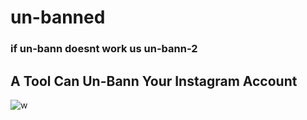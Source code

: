 # un-banned
### if un-bann doesnt work us un-bann-2
## A Tool Can Un-Bann Your Instagram Account
![w](https://user-images.githubusercontent.com/77563746/114272855-d9e58880-9a28-11eb-9680-341361097ceb.PNG)

